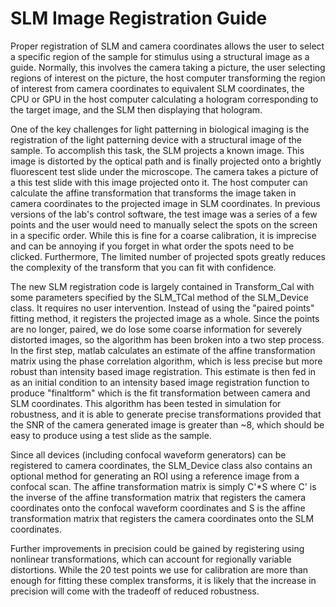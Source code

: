 # SLM Image Registration Guide

Proper registration of SLM and camera coordinates allows the user to select a specific region of the sample for stimulus using a structural image as a guide. Normally, this involves the camera taking a picture, the user selecting regions of interest on the picture, the host computer transforming the region of interest from camera coordinates to equivalent SLM coordinates, the CPU or GPU in the host computer calculating a hologram corresponding to the target image, and the SLM then displaying that hologram.

One of the key challenges for light patterning in biological imaging is the registration of the light patterning device with a structural image of the sample. To accomplish this task, the SLM projects a known image. This image is distorted by the optical path and is finally projected onto a brightly fluorescent test slide under the microscope. The camera takes a picture of a this test slide with this image projected onto it. The host computer can calculate the affine transformation that transforms the image taken in camera coordinates to the projected image in SLM coordinates. In previous versions of the lab's control software, the test image was a series of a few points and the user would need to manually select the spots on the screen in a specific order. While this is fine for a coarse calibration, it is imprecise and can be annoying if you forget in what order the spots need to be clicked. Furthermore, The limited number of projected spots greatly reduces the complexity of the transform that you can fit with confidence.

The new SLM registration code is largely contained in Transform_Cal with some parameters specified by the SLM_TCal method of the SLM_Device class. It requires no user intervention. Instead of using the "paired points" fitting method, it registers the projected image as a whole. Since the points are no longer, paired, we do lose some coarse information for severely distorted images, so the algorithm has been broken into a two step process. In the first step, matlab calculates an estimate of the affine transformation matrix using the phase correlation algorithm, which is less precise but more robust than intensity based image registration. This estimate is then fed in as an initial condition to an intensity based image registration function to produce "finaltform" which is the fit transformation between camera and SLM coordinates. This algorithm has been tested in simulation for robustness, and it is able to generate precise transformations provided that the SNR of the camera generated image is greater than ~8, which should be easy to produce using a test slide as the sample. 

Since all devices (including confocal waveform generators) can be registered to camera coordinates, the SLM_Device class also contains an optional method for generating an ROI using a reference image from a confocal scan. The affine transformation matrix is simply C'*S where C' is the inverse of the affine transformation matrix that registers the camera coordinates onto the confocal waveform coordinates and S is the affine transformation matrix that registers the camera coordinates onto the SLM coordinates.

Further improvements in precision could be gained by registering using nonlinear transformations, which can account for regionally variable distortions. While the 20 test points we use for calibration are more than enough for fitting these complex transforms, it is likely that the increase in precision will come with the tradeoff of reduced robustness.
